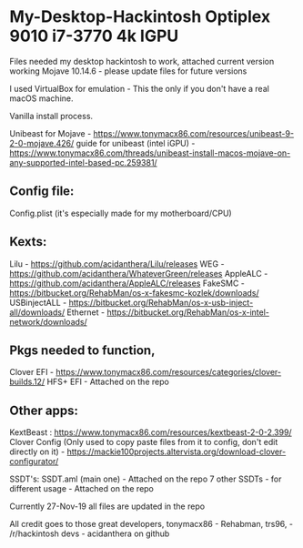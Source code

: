 # My-Desktop-Hackintosh Optiplex 9010 i7-3770 4k IGPU

Files needed my desktop hackintosh to work, attached current version working Mojave 10.14.6 - please update files for future versions

I used VirtualBox for emulation - This the only if you don't have a real macOS machine.

Vanilla install process.

Unibeast for Mojave - https://www.tonymacx86.com/resources/unibeast-9-2-0-mojave.426/
guide for unibeast (intel iGPU) - https://www.tonymacx86.com/threads/unibeast-install-macos-mojave-on-any-supported-intel-based-pc.259381/

Config file:
-------------
Config.plist (it's especially made for my motherboard/CPU)

Kexts:
------
Lilu - https://github.com/acidanthera/Lilu/releases
WEG - https://github.com/acidanthera/WhateverGreen/releases
AppleALC - https://github.com/acidanthera/AppleALC/releases
FakeSMC - https://bitbucket.org/RehabMan/os-x-fakesmc-kozlek/downloads/
USBinjectALL - https://bitbucket.org/RehabMan/os-x-usb-inject-all/downloads/
Ethernet - https://bitbucket.org/RehabMan/os-x-intel-network/downloads/

Pkgs needed to function,
-------------------------
Clover EFI - https://www.tonymacx86.com/resources/categories/clover-builds.12/
HFS+ EFI - Attached on the repo

Other apps:
-----------
KextBeast : https://www.tonymacx86.com/resources/kextbeast-2-0-2.399/
Clover Config (Only used to copy paste files from it to config, don't edit directly on it) - 
                https://mackie100projects.altervista.org/download-clover-configurator/

SSDT's:
SSDT.aml (main one) - Attached on the repo
7 other SSDTs - for different usage - Attached on the repo

Currently 27-Nov-19 all files are updated in the repo

All credit goes to those great developers, tonymacx86 - Rehabman, trs96, - /r/hackintosh devs - acidanthera on github

